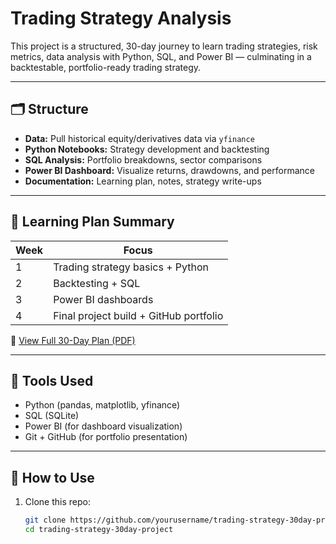 

# Trading Strategy Analysis

This project is a structured, 30-day journey to learn trading strategies, risk metrics, data analysis with Python, SQL, and Power BI — culminating in a backtestable, portfolio-ready trading strategy.

---

## 🗂️ Structure

- **Data:** Pull historical equity/derivatives data via `yfinance`
- **Python Notebooks:** Strategy development and backtesting
- **SQL Analysis:** Portfolio breakdowns, sector comparisons
- **Power BI Dashboard:** Visualize returns, drawdowns, and performance
- **Documentation:** Learning plan, notes, strategy write-ups

---

## 📅 Learning Plan Summary

| Week | Focus |
|------|-------|
| 1    | Trading strategy basics + Python |
| 2    | Backtesting + SQL |
| 3    | Power BI dashboards |
| 4    | Final project build + GitHub portfolio |

📄 [View Full 30-Day Plan (PDF)](./docs/30_Day_Trading_Strategy_Plan.pdf)

---

## 📌 Tools Used

- Python (pandas, matplotlib, yfinance)
- SQL (SQLite)
- Power BI (for dashboard visualization)
- Git + GitHub (for portfolio presentation)

---

## 🚀 How to Use

1. Clone this repo:  
   ```bash
   git clone https://github.com/yourusername/trading-strategy-30day-project.git
   cd trading-strategy-30day-project